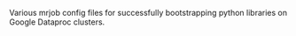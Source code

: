 Various mrjob config files for successfully bootstrapping python libraries on Google Dataproc clusters.
